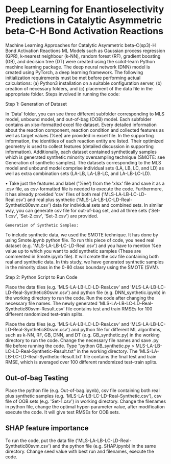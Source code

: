 # Deep Learning for Enantioselectivity Predictions in Catalytic Asymmetric beta-C-H Bond Activation Reactions 
Machine Learning Approaches for Catalytic Asymmetric beta-C(sp3)-H Bond Activation Reactions
ML Models such as Gaussian process regression (GPR), k-nearest neighbour (k-NN), random forest (RF), gradient boosting (GB), and decision tree (DT) were created using the scikit-learn Python machine learning package. The deep neural network (DNN) model is created using PyTorch, a deep learning framework. The following initialization requirements must be met before performing actual calculations: (a) Python3 installation on a suitable configuration server, (b) creation of necessary folders, and (c) placement of the data file in the appropriate folder. Steps involved in running the code:

   Step 1: Generation of Dataset 

In ‘Data’ folder, you can see three different subfolder corresponding to MLS model, unbound model, and out-of-bag (OOB) model. Each subfolder contains an xlsx-formatted excel file dataset. Every detailed information about the reaction component, reaction condition and collected features as well as target values (%ee) are provided in excel file. In the supporting information, the identities of each reaction entity are listed. Their optimized geometry is used to collect features (detailed discussion in supporting information). Additionally, each dataset contained synthetically samples which is generated synthetic minority oversampling technique (SMOTE: see Generation of synthetic samples). The datasets corresponding to the MLS model and unbound model comprise individual sets (LA, LB, LC, and LD) as well as extra combination sets (LA-LB, LA-LB-LC, and LA-LB-LC-LD). 

• Take just the features and label ('%ee') from the 'xlsx' file and save it as a .csv file, as csv-formatted file is needed to execute the code. Furthermore, it has already provided 'csv' files of both real ('MLS-LA-LB-LC-LD-Real.csv') and real plus synthetic ('MLS-LA-LB-LC-LD-Real-Synthetic80svm.csv') data for individual sets and combined sets. In similar way, you can generate csv file for out-of-bag set, and all three sets ('Set-1.csv', 'Set-2.csv', 'Set-3.csv') are provided.

    Generation of Synthetic Samples:
          
To include synthetic data, we used the SMOTE technique. It has done by using Smote.ipynb python file.  To run this piece of code, you need real dataset (e.g. 'MLS-LA-LB-LC-LD-Real.csv') and you have to mention %ee value up to which you want to add synthetic samples (These are commented in Smote.ipynb file). It will create the csv file containing both real and synthetic data. In this study, we have generated synthetic samples in the minority class in the 0-80 class boundary using the SMOTE (SVM).

   Step 2: Python Script to Run Code

Place the data files (e.g. 'MLS-LA-LB-LC-LD-Real.csv' and 'MLS-LA-LB-LC-LD-Real-Synthetic80svm.csv') and python file (e.g. DNN_synthetic.ipynb) in the working directory to run the code. Run the code after changing the necessary file names. The newly generated 'MLS-LA-LB-LC-LD-Real-Synthetic80svm-Result.csv' file contains test and train RMSEs for 100 different randomized test–train splits.

Place the data files (e.g. 'MLS-LA-LB-LC-LD-Real.csv' and ‘MLS-LA-LB-LC-LD-Real-Synthetic80svm.csv') and python file for different ML algorithms, such as k-NN, RF, GB, DNN, and DT (e.g. GB_synthetic.py) in the working directory to run the code. Change the necessary file names and save .py file before running the code. Type "python GB_synthetic.py > MLS-LA-LB-LC-LD-Real-Synthetic-Result.txt" in the working directory. The 'MLS-LA-LB-LC-LD-Real-Synthetic-Result.txt' file contains the final test and train RMSE, which is averaged over 100 different randomized test–train splits.
## Out-of-bag Testing

Place the python file (e.g. Out-of-bag.ipynb), csv file containing both real plus synthetic samples (e.g. 'MLS-LA-LB-LC-LD-Real-Synthetic.csv'), csv file of OOB sets (e.g. 'Set-1.csv') in working directory. Change the filenames in python file, change the optimal hyper-parameter value, after modification execute the code. It will give test RMSEs for OOB sets.

## SHAP feature importance 
To run the code, put the data file ('MLS-LA-LB-LC-LD-Real-Synthetic80svm.csv') and the python file (e.g. SHAP.ipynb) in the same directory. Change seed value with best run and filenames, execute the code.
